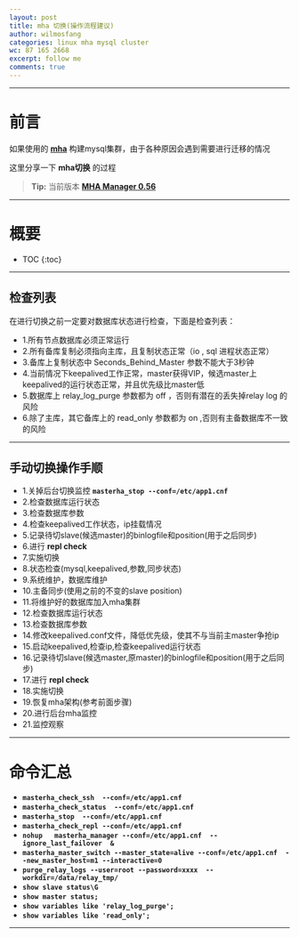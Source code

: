 ```yaml
---
layout: post
title: mha 切换(操作流程建议)
author: wilmosfang
categories: linux mha mysql cluster
wc: 87 165 2668
excerpt: follow me
comments: true
---
```


---

# 前言

如果使用的 **[mha][mha]** 构建mysql集群，由于各种原因会遇到需要进行迁移的情况

这里分享一下 **mha切换** 的过程

> **Tip:** 当前版本 **[MHA Manager 0.56][mha]**

---

# 概要

* TOC
{:toc}


---

## 检查列表


在进行切换之前一定要对数据库状态进行检查，下面是检查列表：

* 1.所有节点数据库必须正常运行
* 2.所有备库复制必须指向主库，且复制状态正常（io , sql 进程状态正常）
* 3.备库上复制状态中 Seconds_Behind_Master 参数不能大于3秒钟
* 4.当前情况下keepalived工作正常，master获得VIP，候选master上keepalived的运行状态正常，并且优先级比master低
* 5.数据库上 relay_log_purge 参数都为 off ，否则有潜在的丢失掉relay log 的风险
* 6.除了主库，其它备库上的 read_only 参数都为 on ,否则有主备数据库不一致的风险

---

## 手动切换操作手顺


* 1.关掉后台切换监控 **`masterha_stop --conf=/etc/app1.cnf`** 
* 2.检查数据库运行状态
* 3.检查数据库参数
* 4.检查keepalived工作状态，ip挂载情况
* 5.记录待切slave(候选master)的binlogfile和position(用于之后同步)
* 6.进行 **repl check**
* 7.实施切换
* 8.状态检查(mysql,keepalived,参数,同步状态)
* 9.系统维护，数据库维护
* 10.主备同步(使用之前的不变的slave position)
* 11.将维护好的数据库加入mha集群
* 12.检查数据库运行状态
* 13.检查数据库参数
* 14.修改keepalived.conf文件，降低优先级，使其不与当前主master争抢ip
* 15.启动keepalived,检查ip,检查keepalived运行状态
* 16.记录待切slave(候选master,原master)的binlogfile和position(用于之后同步)
* 17.进行 **repl check**
* 18.实施切换
* 19.恢复mha架构(参考前面步骤)
* 20.进行后台mha监控
* 21.监控观察


---

# 命令汇总

* **`masterha_check_ssh  --conf=/etc/app1.cnf`**
* **`masterha_check_status  --conf=/etc/app1.cnf`**
* **`masterha_stop  --conf=/etc/app1.cnf`**
* **`masterha_check_repl --conf=/etc/app1.cnf`**
* **`nohup   masterha_manager --conf=/etc/app1.cnf  --ignore_last_failover  &`**
* **`masterha_master_switch --master_state=alive --conf=/etc/app1.cnf  --new_master_host=m1 --interactive=0`**
* **`purge_relay_logs --user=root --password=xxxx  --workdir=/data/relay_tmp/`**
* **`show slave status\G`**
* **`show master status;`**
* **`show variables like 'relay_log_purge';`**
* **`show variables like 'read_only';`**


---
[mha]:https://code.google.com/p/mysql-master-ha/

